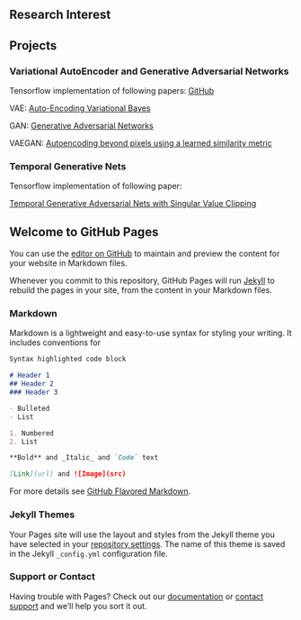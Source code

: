 ## Research Interest

## Projects

### Variational AutoEncoder and Generative Adversarial Networks

Tensorflow implementation of following papers: [GitHub](https://github.com/yuyingyeh/tensorflow-implementation-of-VAE-GAN-VAEGAN)

VAE: [Auto-Encoding Variational Bayes](https://arxiv.org/pdf/1312.6114.pdf)

GAN: [Generative Adversarial Networks](https://arxiv.org/pdf/1406.2661.pdf)

VAEGAN: [Autoencoding beyond pixels using a learned similarity metric](https://arxiv.org/pdf/1512.09300.pdf)

### Temporal Generative Nets

Tensorflow implementation of following paper:

[Temporal Generative Adversarial Nets with Singular Value Clipping](https://arxiv.org/pdf/1611.06624.pdf)


## Welcome to GitHub Pages

You can use the [editor on GitHub](https://github.com/yuyingyeh/yuyingyeh.github.io/edit/master/index.md) to maintain and preview the content for your website in Markdown files.

Whenever you commit to this repository, GitHub Pages will run [Jekyll](https://jekyllrb.com/) to rebuild the pages in your site, from the content in your Markdown files.

### Markdown

Markdown is a lightweight and easy-to-use syntax for styling your writing. It includes conventions for

```markdown
Syntax highlighted code block

# Header 1
## Header 2
### Header 3

- Bulleted
- List

1. Numbered
2. List

**Bold** and _Italic_ and `Code` text

[Link](url) and ![Image](src)
```

For more details see [GitHub Flavored Markdown](https://guides.github.com/features/mastering-markdown/).

### Jekyll Themes

Your Pages site will use the layout and styles from the Jekyll theme you have selected in your [repository settings](https://github.com/yuyingyeh/yuyingyeh.github.io/settings). The name of this theme is saved in the Jekyll `_config.yml` configuration file.

### Support or Contact

Having trouble with Pages? Check out our [documentation](https://help.github.com/categories/github-pages-basics/) or [contact support](https://github.com/contact) and we’ll help you sort it out.
